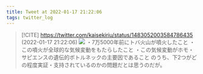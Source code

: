 ```yaml
---
title: Tweet at 2022-01-17 21:22:06
tags: twitter_log
---
```


> [!CITE] https://twitter.com/kaisekiriu/status/1483052003584786435 (2022-01-17 21:22:06)
> ![](https://twitter.com/kaisekiriu/status/1483052003584786435)
> ・7万5000年前にトバ火山が噴火したこと
> ・この噴火が全球的な気候変動をもたらしたこと
> ・この気候変動がホモ・サピエンスの遺伝的ボトルネックの主要因であること
> のうち、下2つがどの程度実証・支持されているのかの問題だとは思うのだが。
